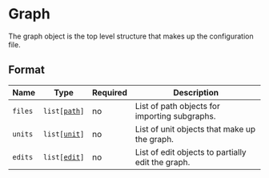 # Graph

The graph object is the top level structure that makes up the configuration file.

## Format

| Name    | Type                                   | Required | Description                                       |
| ------- | -------------------------------------- | -------- | ------------------------------------------------- |
| `files` | <code>list\[[path](./path.md)\]</code> | no       | List of path objects for importing subgraphs.     |
| `units` | <code>list\[[unit](./unit.md)\]</code> | no       | List of unit objects that make up the graph.      |
| `edits` | <code>list\[[edit](./edit.md)\]</code> | no       | List of edit objects to partially edit the graph. |
